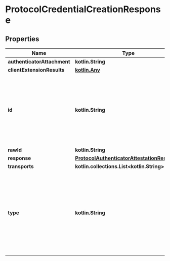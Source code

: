 
# ProtocolCredentialCreationResponse

## Properties
Name | Type | Description | Notes
------------ | ------------- | ------------- | -------------
**authenticatorAttachment** | **kotlin.String** |  |  [optional]
**clientExtensionResults** | [**kotlin.Any**](.md) |  |  [optional]
**id** | **kotlin.String** | ID is The credential’s identifier. The requirements for the identifier are distinct for each type of credential. It might represent a username for username/password tuples, for example. |  [optional]
**rawId** | **kotlin.String** |  |  [optional]
**response** | [**ProtocolAuthenticatorAttestationResponse**](ProtocolAuthenticatorAttestationResponse.md) |  |  [optional]
**transports** | **kotlin.collections.List&lt;kotlin.String&gt;** |  |  [optional]
**type** | **kotlin.String** | Type is the value of the object’s interface object&#39;s [[type]] slot, which specifies the credential type represented by this object. This should be type \&quot;public-key\&quot; for Webauthn credentials. |  [optional]




